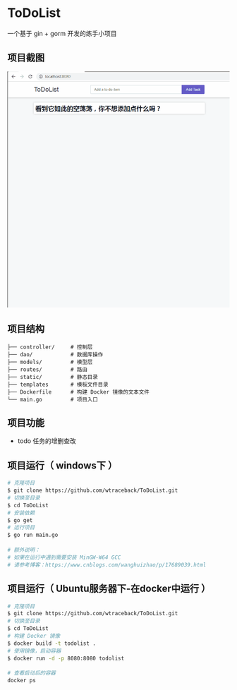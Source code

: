 # ToDoList
一个基于 gin + gorm 开发的练手小项目

## 项目截图
![主页](screenshot/index.gif)

## 项目结构
```
├── controller/     # 控制层
├── dao/            # 数据库操作
├── models/         # 模型层
├── routes/         # 路由
├── static/         # 静态目录
├── templates       # 模板文件目录
├── Dockerfile      # 构建 Docker 镜像的文本文件
└── main.go         # 项目入口
```

## 项目功能
- todo 任务的增删查改

## 项目运行（ windows下 ）
```bash
# 克隆项目
$ git clone https://github.com/wtraceback/ToDoList.git
# 切换至目录
$ cd ToDoList
# 安装依赖
$ go get
# 运行项目
$ go run main.go

# 额外说明：
# 如果在运行中遇到需要安装 MinGW-W64 GCC
# 请参考博客：https://www.cnblogs.com/wanghuizhao/p/17689039.html
```

## 项目运行（ Ubuntu服务器下-在docker中运行 ）
```bash
# 克隆项目
$ git clone https://github.com/wtraceback/ToDoList.git
# 切换至目录
$ cd ToDoList
# 构建 Docker 镜像
$ docker build -t todolist .
# 使用镜像，启动容器
$ docker run -d -p 8080:8080 todolist

# 查看启动后的容器
docker ps
```
